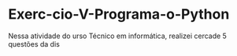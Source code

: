 # Exerc-cio-V-Programa-o-Python
Nessa atividade do urso Técnico em informática, realizei cercade 5 questões da dis
